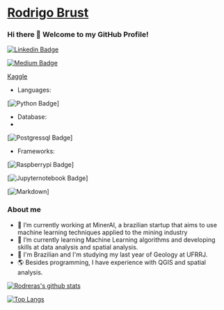 # [Rodrigo Brust](https://www.linkedin.com/in/rodrigobrust/) 

### Hi there 👋 Welcome to my GitHub Profile! 

[![Linkedin Badge](https://img.shields.io/badge/LinkedIn-0077B5?style=for-the-badge&logo=linkedin&logoColor=white&link=https://www.linkedin.com/in/rodrigobrust/)](https://www.linkedin.com/in/rodrigobrust/)

[![Medium Badge](https://img.shields.io/badge/Medium-12100E?style=for-the-badge&logo=medium&logoColor=white&link=https://rodreras.medium.com)](https://rodreras.medium.com)

[Kaggle](https://www.kaggle.com/rodrigobrust/)

- Languages:

[![Python Badge](https://img.shields.io/badge/Python-3776AB?style=for-the-badge&logo=python&logoColor=white)]

- Database: 
- 
[![Postgressql Badge](https://img.shields.io/badge/PostgreSQL-316192?style=for-the-badge&logo=postgresql&logoColor=white)]

- Frameworks:

[![Raspberrypi Badge](https://img.shields.io/badge/RASPBERRY%20PI-C51A4A.svg?&style=for-the-badge&logo=raspberry%20pi&logoColor=white)]

[![Jupyternotebook Badge](https://img.shields.io/badge/Jupyter-F37626.svg?&style=for-the-badge&logo=Jupyter&logoColor=white)]

[![Markdown](https://img.shields.io/badge/Markdown-000000?style=for-the-badge&logo=markdown&logoColor=white)]





### About me

- 🔭 I’m currently working at MinerAI, a brazilian startup that aims to use machine learning techniques applied to the mining industry
- 🌱 I’m currently learning Machine Learning algorithms and developing skills at data analysis and spatial analysis.
- 💬 I'm Brazilian and I'm studying my last year of Geology at UFRRJ.
- 🌎 Besides programming, I have experience with QGIS and spatial analysis.

[![Rodreras's github stats](https://github-readme-stats.vercel.app/api?username=rodreras)](https://github.com/anuraghazra/github-readme-stats)

[![Top Langs](https://github-readme-stats.vercel.app/api/top-langs/?username=rodreras)](https://github.com/anuraghazra/github-readme-stats)



